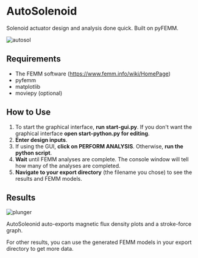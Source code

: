 # AutoSolenoid
Solenoid actuator design and analysis done quick. Built on pyFEMM.

![autosol](https://user-images.githubusercontent.com/80536083/227770201-95344fc2-cb73-4073-ad98-998b73f90d95.jpg)

## Requirements
 - The FEMM software (https://www.femm.info/wiki/HomePage)
 - pyfemm
 - matplotlib
 - moviepy (optional)
 
## How to Use

1. To start the graphical interface, **run start-gui.py**. If you don't want the graphical interface **open start-python.py for editing**.
2. **Enter design inputs**.
3. If using the GUI, **click on PERFORM ANALYSIS**. Otherwise, **run the python script**.
4. **Wait** until FEMM analyses are complete. The console window will tell how many of the analyses are completed.
5. **Navigate to your export directory** (the filename you chose) to see the results and FEMM models.

## Results
![plunger](https://user-images.githubusercontent.com/80536083/227770453-a10d4441-9251-4afa-9a30-83e2690fbb82.gif)

AutoSoleonid auto-exports magnetic flux density plots and a stroke-force graph.

For other results, you can use the generated FEMM models in your export directory to get more data.

